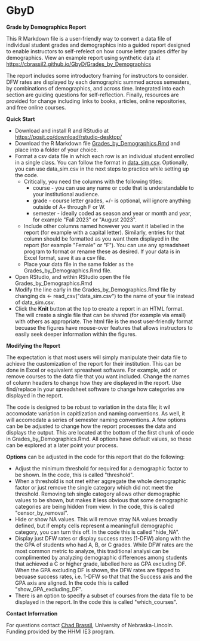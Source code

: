 # GbyD
**Grade by Demographics Report**

This R Markdown file is a user-friendly way to convert a data file of individual student grades and demographics into a guided report designed to enable instructors to self-refelect on how course letter grades differ by demographics. View an example report using synthetic data at https://cbrassil2.github.io/GbyD/Grades_by_Demographics

The report includes some introductory framing for instructors to consider. DFW rates are displayed by each demographic summed across semesters, by combinations of demographics, and across time. Integrated into each section are guiding questions for self-reflection. Finally, resources are provided for change including links to books, articles, online repositories, and free online courses. 

**Quick Start**

-   Download and install R and RStudio at https://posit.co/download/rstudio-desktop/
-   Download the R Markdown file [Grades_by_Demographics.Rmd](Grades_by_Demographics.Rmd) and place into a folder of your choice.
-   Format a csv data file in which each row is an individual student enrolled in a single class. You can follow the format in [data_sim.csv](data_sim.csv). Optionally, you can use data_sim.csv in the next steps to practice while setting up the code.
    -  Critically, you need the columns with the following titles:
        -  course - you can use any name or code that is understandable to your institutional audience.
        -  grade - course letter grades, +/- is optional, will ignore anything outside of A+ through F or W.
        -  semester - ideally coded as season and year or month and year, for example "Fall 2023" or "August 2023".
    - Include other columns named however you want it labelled in the report (for example with a capital letter). Similarly, entries for that column should be formatted as you want them displayed in the report (for example "Female" or "F"). You can use any spreadsheet program to format or rename these as desired. If your data is in Excel format, save it as a csv file.
    -  Place your data file in the same folder as the Grades_by_Demographics.Rmd file.
-   Open RStudio, and within RStudio open the file Grades_by_Demographics.Rmd
-   Modify the line early in the Grades_by_Demographics.Rmd file by changing ds <- read_csv("data_sim.csv") to the name of your file instead of data_sim.csv.
-   Click the **Knit** button at the top to create a report in an HTML format. The will create a single file that can be shared (for example via email) with others as appropriate. The html file is the most user-friendly format becuase the figures have mouse-over features that allows instructors to easily seek deeper information within the figures. 

**Modifying the Report**

The expectation is that most users will simply manipulate their data file to achieve the customization of the report for their institution. This can be done in Excel or equivalent spreasheet software. For example, add or remove courses to the data file that you want included. Change the names of column headers to change how they are displayed in the report. Use find/replace in your spreadsheet software to change how categories are displayed in the report.

The code is designed to be robust to variation in the data file; it wil accomodate variation in capitlization and naming conventions. As well, it will accomodate a series of semester naming conventions. A few options can be be adjusted to change how the report processes the data and displays the output. This are located at the bottom of the first chunk of code in Grades_by_Demographics.Rmd. All options have default values, so these can be explored at a later point your process.

**Options** can be adjusted in the code for this report that do the following:
-  Adjust the minimum threshold for required for a demographic factor to be shown. In the code, this is called "threshold".
-  When a threshold is not met either aggregate the whole demographic factor or just remove the single category which did not meet the threshold. Removing teh single category allows other demographic values to be shown, but makes it less obvious that some demographic categories are being hidden from view. In the code, this is called "censor_by_removal".
-  Hide or show NA values. This will remove stray NA values broadly defined, but if empty cells represent a meaningfull demographic category, you can turn this off. In the code this is called "hide_NA".
-  Display just DFW rates or display success rates (1-DFW) along with the the GPA of students who had A, B, or C grades. While DFW rates are the most common metric to analyze, this traditional analysi can be complimented by analyzing demographic differences among students that achieved a C or higher grade, labelled here as GPA excluding DF. When the GPA excluding DF is shown, the DFW rates are flipped to becuase success rates, i.e. 1-DFW so that that the Success axis and the GPA axis are aligned. In the code this is called "show_GPA_excluding_DF".
-  There is an option to specify a subset of courses from the data file to be displayed in the report. In the code this is called "which_courses".

**Contact Information**

For questions contact [Chad Brassil](mailto:cbrassil@unl.edu), University of Nebraska-Lincoln. 
Funding provided by the HHMI IE3 program.
